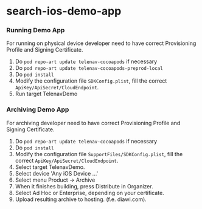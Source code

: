 # search-ios-demo-app

### Running Demo App

For running on physical device developer need to have correct Provisioning Profile and Signing Certificate.

1. Do `pod repo-art update telenav-cocoapods` if necessary
1. Do `pod repo-art update telenav-cocoapods-preprod-local`
1. Do `pod install`
1. Modify the configuration file `SDKConfig.plist`, fill the correct `ApiKey/ApiSecret/CloudEndpoint`.
1. Run target TelenavDemo

### Archiving Demo App

For archiving developer need to have correct Provisioning Profile and Signing Certificate.

1. Do `pod repo-art update telenav-cocoapods` if necessary
1. Do `pod install`
1. Modify the configuration file `SupportFiles/SDKConfig.plist`, fill the correct `ApiKey/ApiSecret/CloudEndpoint`.
1. Select target TelenavDemo.
1. Select device 'Any iOS Device ...'
1. Select menu Product -> Archive
1. When it finishes building, press Distribute in Organizer.
1. Select Ad Hoc or Enterprise, depending on your certificate.
1. Upload resulting archive to hosting. (f.e. diawi.com).
